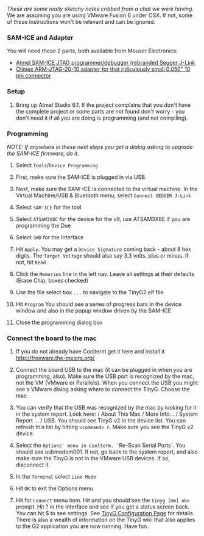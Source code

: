 _These are some really sketchy notes cribbed from a chat we were having._
We are assuming you are using VMware Fusion 6 under OSX. If not, some of these instructions won't be relevant and can be ignored.

### SAM-ICE and Adapter
You will need these 2 parts, both available from Mouser Electronics:

* [Atmel SAM-ICE JTAG programmer/debugger (rebranded Segger J-Link](http://www.mouser.com/ProductDetail/Atmel/AT91SAM-ICE/?qs=sGAEpiMZZMv256HIxPBQcGzacOR4NmhW)
* [Olimex ARM-JTAG-20-10 adapter for that ridiculously small 0.050" 10 pin connector](http://www.mouser.com/ProductDetail/Olimex-Ltd/ARM-JTAG-20-10/?qs=sGAEpiMZZMuqBwn8WqcFUlg5bvYBlkWg4C%252b45SvcQlw%3d)

### Setup

1. Bring up Atmel Studio 6.1. If the project complains that you don't have the complete project or some parts are not found don't worry - you don't need it if all you are doing is programming (and not compiling).

### Programming
_NOTE: If anywhere in these next steps you get a dialog asking to upgrade the SAM-ICE firmware, do it._

1. Select `Tools`/`Device Programming`

1. First, make sure the SAM-ICE is plugged in via USB. 

1. Next, make sure the SAM-ICE is connected to the virtual machine. In the Virtual Machine/USB & Bluetooth menu, select `Connect SEGGER J-Link`

1. Select `SAM-ICE` for the tool
1. Select `ATSAM3X8C` for the device for the v9, use ATSAM3X8E if you are programming the Due
1. Select `SWD` for the Interface

1. Hit `Apply`. You may get a `Device Signature` coming back - about 8 hex digits. The `Target Voltage` should also say 3.3 volts, plus or minus. If not, hit `Read`

1. Click the `Memories` line in the left nav. Leave all settings at their defaults (Erase Chip, boxes checked)

1. Use the file select box `...` to navigate to the TinyG2.elf file

1. Hit `Program` You should see a series of progress bars in the device window and also in the popup window driven by the SAM-ICE

1. Close the programming dialog box

### Connect the board to the mac

1. If you do not already have Coolterm get it here and install it http://freeware.the-meiers.org/

1. Connect the board USB to the mac (it can be plugged in when you are programming, also). Make sure the USB port is recognized by the mac, not the VM (VMware or Parallels). When you connect the USB you might see a VMware dialog asking where to connect the TinyG. Choose the mac.

1. You can verify that the USB was recognized by the mac by looking for it in the system report. Look here: <Apple> / About This Mac / More Info... / System Report ... / USB. You should see TinyG v2 in the device list. You can refresh this list by hitting `<command> r`. Make sure you see the TinyG v2 device.

1. Select the `Options' menu in Coolterm. '`Re-Scan Serial Ports`. You should see usbmodem001. If not, go back to the system report, and also make sure the TinyG is not in the VMware USB devices. If so, disconnect it. 
1. In the `Terminal` select `Line Mode`

1. Hit `OK` to exit the Options menu

1. Hit for `Connect` menu item. Hit <CR> and you should see the `tinyg [mm] ok>` prompt. Hit ? in the interface and see if you get a status screen back. You can hit $ to see settings. See [TinyG Configuration Page](https://github.com/synthetos/TinyG/wiki/TinyG-Configuration) for details. There is also a wealth of information on the TinyG wiki that also applies to the G2 application you are now running. Have fun.

